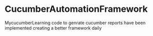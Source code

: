 # CucumberAutomationFramework
MycucumberLearning
code to genrate cucumber reports have been implemented 
creating a better framework daily
